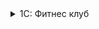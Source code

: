 
<details>
  <summary>1С: Фитнес клуб</summary>

```bash
Рабочее
http://192.168.2.16/hran1c/repository.1ccr/fitness4
```